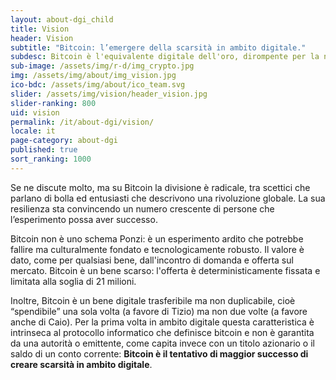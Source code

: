 ```yaml
---
layout: about-dgi_child
title: Vision
header: Vision
subtitle: "Bitcoin: l’emergere della scarsità in ambito digitale."
subdesc: Bitcoin è l'equivalente digitale dell'oro, dirompente per la nostra attuale civiltà digitale e il futuro del denaro e della finanza.
sub-image: /assets/img/r-d/img_crypto.jpg
img: /assets/img/about/img_vision.jpg
ico-bdc: /assets/img/about/ico_team.svg
slider: /assets/img/vision/header_vision.jpg
slider-ranking: 800
uid: vision
permalink: /it/about-dgi/vision/
locale: it
page-category: about-dgi
published: true
sort_ranking: 1000
---
```


Se ne discute molto, ma su Bitcoin la divisione è radicale, tra scettici che parlano di bolla ed entusiasti che descrivono una rivoluzione globale.  La sua resilienza sta convincendo un numero crescente di persone che l’esperimento possa aver successo.

Bitcoin non è uno schema Ponzi: è un esperimento ardito che potrebbe fallire ma culturalmente fondato e tecnologicamente robusto. Il valore è dato, come per qualsiasi bene, dall'incontro di domanda e offerta sul mercato. Bitcoin è un bene scarso: l'offerta è deterministicamente fissata e limitata alla soglia di 21 milioni.

Inoltre, Bitcoin è un bene digitale trasferibile ma non duplicabile, cioè “spendibile” una sola volta (a favore di Tizio) ma non due volte (a favore anche di Caio). Per la prima volta in ambito digitale questa caratteristica è intrinseca al protocollo informatico che definisce bitcoin e non è garantita da una autorità o emittente, come capita invece con un titolo azionario o il saldo di un conto corrente: **Bitcoin è il tentativo di maggior successo di creare scarsità in ambito digitale**.
